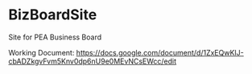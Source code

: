 # BizBoardSite
Site for PEA Business Board

Working Document: https://docs.google.com/document/d/1ZxEQwKIJ-cbADZkgvFvm5Knv0dp6nU9e0MEvNCsEWcc/edit
